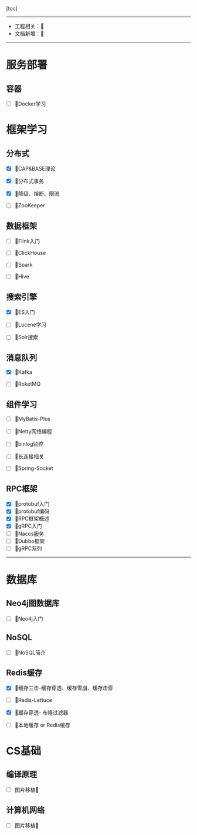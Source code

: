 [toc]

---

- 工程相关：🔧
- 文档新增：📖

---

# 服务部署

## 容器

- [ ] 📖Docker学习



# 框架学习

## 分布式

- [x] 📖CAP&BASE理论
- [x] 📖分布式事务
- [x] 📖降级、熔断、限流
- [ ] 📖ZooKeeper



## 数据框架

- [ ] 📖Flink入门
- [ ] 📖ClickHouse
- [ ] 📖Spark
- [ ] 📖Hive



## 搜索引擎

- [x] 📖ES入门
- [ ] 📖Lucene学习
- [ ] 📖Solr搜索



## 消息队列

- [x] 📖Kafka
- [ ] 📖RoketMQ



## 组件学习

- [ ] 📖MyBatis-Plus
- [ ] 📖Netty网络编程
- [ ] 📖binlog监控

- [ ] 📖长连接相关
- [ ] 📖Spring-Socket



## RPC框架

- [x] 📖protobuf入门
- [x] 📖protobuf编码
- [x] 📖RPC框架概述
- [x] 📖gRPC入门
- [ ] 📖Nacos服务
- [ ] 📖Dubbo框架
- [ ] 📖gRPC系列

---



# 数据库

## Neo4j图数据库

- [ ] 📖Neo4j入门



## NoSQL

- [ ] 📖NoSQL简介



## Redis缓存

- [x] 📖缓存三击-缓存穿透、缓存雪崩、缓存击穿
- [ ] 📖Redis-Lettuce
- [x] 📖缓存穿透- 布隆过滤器
- [ ] 📖本地缓存 or Redis缓存



# CS基础

## 编译原理

- [ ] 图片移植🔧



## 计算机网络

- [ ] 图片移植🔧

